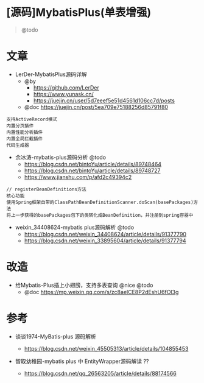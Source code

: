 # [源码]MybatisPlus(单表增强)

> @todo

# 文章

- LerDer-MybatisPlus源码详解
    - @by 
      - https://github.com/LerDer
      - https://www.yunask.cn/
      - https://juejin.cn/user/5d7eeef5e51d4561d106cc7d/posts
    - @doc https://juejin.cn/post/5ea709e75188256d85791f80

```
支持ActiveRecord模式
内置分页插件
内置性能分析插件
内置全局拦截插件
代码生成器
```

- 余冰涛-mybatis-plus源码分析 @todo
  - https://blog.csdn.net/bintoYu/article/details/89748464
  - https://blog.csdn.net/bintoYu/article/details/89748727
  - https://www.jianshu.com/p/afd2c49394c2

```
// registerBeanDefinitions方法
核心功能
使用Spring框架自带的ClassPathBeanDefinitionScanner.doScan(basePackages)方法
将上一步获得的basePackages包下的类转化成BeanDefinition，并注册到spring容器中
```

- weixin_34408624-mybatis plus源码解析 @todo
  - https://blog.csdn.net/weixin_34408624/article/details/91377790
  - https://blog.csdn.net/weixin_33895604/article/details/91377794

# 改造

- 给Mybatis-Plus插上小翅膀，支持多表查询 @nice @todo
  - @doc https://mp.weixin.qq.com/s/zc8aelCE8P2dEshU6fOl3g

# 参考

- 谈谈1974-MyBatis-plus 源码解析
  - https://blog.csdn.net/weixin_45505313/article/details/104855453

- 智取幼稚园-mybatis plus 中 EntityWrapper源码解读 ??
  - https://blog.csdn.net/qq_26563205/article/details/88174566